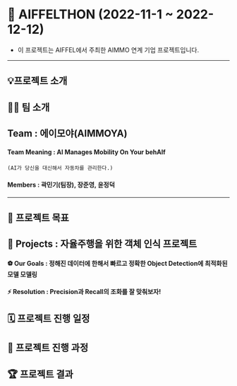 # 🌟 AIFFELTHON (2022-11-1 ~ 2022-12-12)
- 이 프로젝트는 AIFFEL에서 주최한 AIMMO 연계 기업 프로젝트입니다.
---
## 💡프로젝트 소개

## 🤸‍♂️ 팀 소개
## Team : 에이모야(AIMMOYA) 
<h4> Team Meaning : AI Manages Mobility On Your behAlf</h4>

    (AI가 당신을 대신해서 자동차를 관리한다.)

<h4> Members : 곽민기(팀장), 장준영, 윤정덕 </h4>

---

## 🏅 프로젝트 목표
## 🎈 Projects : 자율주행을 위한 객체 인식 프로젝트
<h4>⚽️ Our Goals : 정해진 데이터에 한해서 빠르고 정확한 Object Detection에 최적화된 모델 모델링</h4>

<h4>⚡️ Resolution : Precision과 Recall의 조화를 잘 맞춰보자!</h4>

## 🗓️ 프로젝트 진행 일정

## 📑 프로젝트 진행 과정

## 🏆 프로젝트 결과